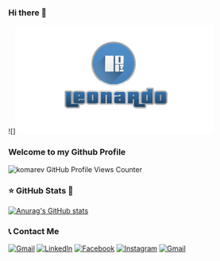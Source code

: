 ### Hi there 👋
![]<img src="./images/logo_leo.png" width="400">
### Welcome to my Github Profile
![komarev GitHub Profile Views Counter](https://komarev.com/ghpvc/?username=leorak98&color=blue&style=flat-square)
<!-- (https://komarev.com/ghpvc) -->
<!--
**leorak98/leorak98** is a ✨ _special_ ✨ repository because its `README.md` (this file) appears on your GitHub profile.

Here are some ideas to get you started:

- 🔭 I’m currently working on ...
- 🌱 I’m currently learning ...
- 👯 I’m looking to collaborate on ...
- 🤔 I’m looking for help with ...
- 💬 Ask me about ...
- 📫 How to reach me: ...
- 😄 Pronouns: ...
- ⚡ Fun fact: ...
-->

### ⭐ GitHub Stats 🙈

[![Anurag's GitHub stats](https://github-readme-stats.vercel.app/api?username=leorak98&show_icons=true&hide_border=false&title_color=3B1F94f&icon_color=FFE500&bg_color=09131B&text_color=ffffff&border_color=0c1a25)](https://github.com/anuraghazra/github-readme-stats)

 
<!-- ### 💬 Top Languages

<img src="https://github-readme-stats.vercel.app/api/top-langs?username=leorak98&show_icons=true&locale=en&layout=compact&theme=chartreuse-dark&include_all_commits=true" alt="">-->

### 📞 Contact Me

<a href="mailto:leonardorak98@gmail.com" target="_blank"><img src="https://img.shields.io/badge/Gmail-D14836?&style=flat-square&logo=gmail&logoColor=white" alt="Gmail"></a>
<a href="https://www.linkedin.com/in/leonardo-rakotondramanana-21489820b/" target="_blank"><img src="https://img.shields.io/badge/LinkedIn-%230077B5.svg?&style=flat-square&logo=linkedin&logoColor=white" alt="LinkedIn"></a>
<a href="https://www.facebook.com/leonardo.rakotondramanana" target="_blank"><img src="https://img.shields.io/badge/Facebook-%231877F2.svg?&style=flat-square&logo=facebook&logoColor=white" alt="Facebook"></a>
<a href="https://www.instagram.com/leonardo.rakotondramanana/" target="_blank"><img src="https://img.shields.io/badge/Instagram-%23E4405F.svg?&style=flat-square&logo=instagram&logoColor=white" alt="Instagram"></a>
<a href="https://wa/me/261328662185" target="_blank"><img src="https://img.shields.io/badge/WhatsApp-25D366?&style=flat-square&logo=whatsapp&logoColor=white" alt="Gmail"></a>
